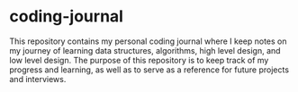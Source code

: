 # coding-journal
This repository contains my personal coding journal where I keep notes on my journey of learning data structures, algorithms, high level design, and low level design.  The purpose of this repository is to keep track of my progress and learning, as well as to serve as a reference for future projects and interviews.  
